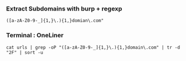 ### Extract Subdomains with burp + regexp
```
([a-zA-Z0-9-_]{1,}\.){1,}domian\.com"
```

### Terminal : OneLiner
```
cat urls | grep -oP "([a-zA-Z0-9-_]{1,}\.){1,}domain\.com" | tr -d "2F" | sort -u
```
